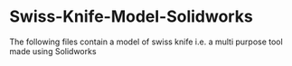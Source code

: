 # Swiss-Knife-Model-Solidworks

The following files contain a model of swiss knife i.e. a multi purpose tool made using Solidworks
